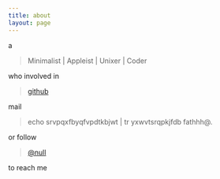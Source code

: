 ```yaml
---
title: about
layout: page
---
```


a

> Minimalist \| Appleist \| Unixer \| Coder

who involved in 

> [github](https://github.com/fathhh)

mail 

> echo srvpqxfbyqfvpdtkbjwt \| tr yxwvtsrqpkjfdb fathhh@.

or follow 

> [@null](https://twitter.com/)

to reach me

